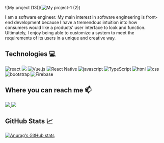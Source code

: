 ![My project (13)](![My project-1 (2)](https://user-images.githubusercontent.com/64758150/231947562-c9288490-a644-4469-893d-6a013f4f6298.png))


I am a software engineer. My main interest in software engineering is front-end development because I have a tremendous intuition into how consumers would like a products' user interface to look and function. Ultimately, I enjoy being able to customize a system to meet the requirements of its users in a unique and creative way.

<!--
**tazim-sikder/tazim-sikder** is a ✨ _special_ ✨ repository because its `README.md` (this file) appears on your GitHub profile.
Here are some ideas to get you started:

- 🔭 I’m currently working on ...
- 🌱 I’m currently learning ...
- 👯 I’m looking to collaborate on ...
- 🤔 I’m looking for help with ...
- 💬 Ask me about ...
- 📫 How to reach me: ...
- 😄 Pronouns: ...
- ⚡ Fun fact: ...
-->
<h2>Technologies 💻</h2>

![react](https://user-images.githubusercontent.com/64758150/171560256-33933164-c6b7-4d7b-9519-b2620b9c0004.svg)
![]("https://raw.githubusercontent.com/bablubambal/All_logo_and_pictures/1ac69ce5fbc389725f16f989fa53c62d6e1b4883/frameworks/nodejs.svg")
![Vue.js](https://img.shields.io/badge/vuejs-%2335495e.svg?style=for-the-badge&logo=vuedotjs&logoColor=%234FC08D)
![React Native](https://img.shields.io/badge/react_native-%2320232a.svg?style=for-the-badge&logo=react&logoColor=%2361DAFB)
![javascript](https://user-images.githubusercontent.com/64758150/171560261-a2c9898e-bf54-436d-bd11-d7601fd04de4.svg)
![TypeScript](https://img.shields.io/badge/typescript-%23007ACC.svg?style=for-the-badge&logo=typescript&logoColor=white)
![html](https://user-images.githubusercontent.com/64758150/171560274-f4b743aa-ec93-4327-b67f-53c86112a560.svg)
![css](https://user-images.githubusercontent.com/64758150/171560283-d246ef6e-a8be-471c-af63-1522c45b44a4.svg)
![bootstrap](https://user-images.githubusercontent.com/64758150/171561868-c695c5ad-b02b-4d19-ae61-52fafc68a34c.svg)
![Firebase](https://img.shields.io/badge/firebase-%23039BE5.svg?style=for-the-badge&logo=firebase)

<h2>Where you can reach me 📫</h2>

 <a href="mailto: tazimsikder100@gmail.com">
   <img src="https://img.shields.io/badge/-Gmail-c14438?style=flat&logo=Gmail&logoColor=red&link=mailto:tazimsikder100@gmail.com"/>
  </a>
  <a href="https://www.linkedin.com/in/tazim-sikder/">
   <img src="https://img.shields.io/badge/-LinkedIn-1D2226?style=flat&logo=Linkedin&logoColor=0077B5&link=https://www.linkedin.com/in/tazim-sikder/"/>
  </a>
 <h2> GitHub Stats 📈</h2> 
 
  [![Anurag's GitHub stats](https://github-readme-stats.vercel.app/api?username=tazim-sikder&theme=tokyonight)](https://github.com/tazim-sikder/github-readme-stats)
